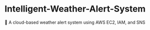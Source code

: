 # Intelligent-Weather-Alert-System
🚀 A cloud-based weather alert system using AWS EC2, IAM, and SNS
